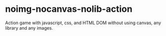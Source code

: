 # noimg-nocanvas-nolib-action
Action game with javascript, css, and HTML DOM without using canvas, any library and any images.
